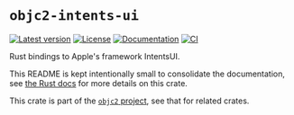 # `objc2-intents-ui`

[![Latest version](https://badgen.net/crates/v/objc2-intents-ui)](https://crates.io/crates/objc2-intents-ui)
[![License](https://badgen.net/badge/license/Zlib%20OR%20Apache-2.0%20OR%20MIT/blue)](../../LICENSE.md)
[![Documentation](https://docs.rs/objc2-intents-ui/badge.svg)](https://docs.rs/objc2-intents-ui/)
[![CI](https://github.com/madsmtm/objc2/actions/workflows/ci.yml/badge.svg)](https://github.com/madsmtm/objc2/actions/workflows/ci.yml)

Rust bindings to Apple's framework IntentsUI.

This README is kept intentionally small to consolidate the documentation, see
[the Rust docs](https://docs.rs/objc2-intents-ui/) for more details on this crate.

This crate is part of the [`objc2` project](https://github.com/madsmtm/objc2),
see that for related crates.
